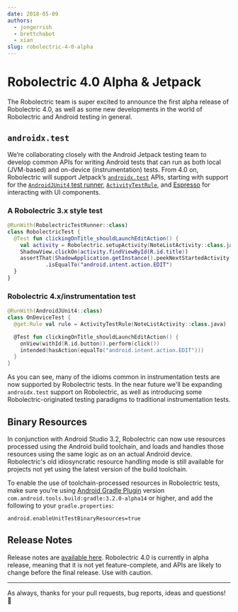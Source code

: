```yaml
---
date: 2018-05-09
authors:
  - jongerrish
  - brettchabot
  - xian
slug: robolectric-4-0-alpha
---
```


# Robolectric 4.0 Alpha & Jetpack

The Robolectric team is super excited to announce the first alpha release of Robolectric 4.0, as well as some new developments in the world of Robolectric and Android testing in general.

## `androidx.test`

We’re collaborating closely with the Android Jetpack testing team to develop common APIs for writing
Android tests that can run as both local (JVM-based) and on-device (instrumentation) tests. From 4.0
on, Robolectric will support Jetpack’s [`androidx.test`][androidx-test] APIs, starting with support
for the [`AndroidJUnit4` test runner][junit-runner], [`ActivityTestRule`][activity-test-rule],
and [Espresso][espresso] for interacting with UI components.

### A Robolectric 3.x style test

```kotlin
@RunWith(RobolectricTestRunner::class)
class RobolectricTest {
  @Test fun clickingOnTitle_shouldLaunchEditAction() {
    val activity = Robolectric.setupActivity(NoteListActivity::class.java)
    ShadowView.clickOn(activity.findViewById(R.id.title))
    assertThat(ShadowApplication.getInstance().peekNextStartedActivity().action)
            .isEqualTo("android.intent.action.EDIT")
  }
}
```

### Robolectric 4.x/instrumentation test

```kotlin
@RunWith(AndroidJUnit4::class)
class OnDeviceTest {
  @get:Rule val rule = ActivityTestRule(NoteListActivity::class.java)

  @Test fun clickingOnTitle_shouldLaunchEditAction() {
    onView(withId(R.id.button)).perform(click())
    intended(hasAction(equalTo("android.intent.action.EDIT")))
  }
}
```

As you can see, many of the idioms common in instrumentation tests are now supported by Robolectric tests. In the near future we'll be expanding `androidx.test` support on Robolectric, as well as introducing some Robolectric-originated testing paradigms to traditional instrumentation tests.

## Binary Resources

In conjunction with Android Studio 3.2, Robolectric can now use resources processed using the Android build toolchain, and loads and handles those resources using the same logic as on an actual Android device. Robolectric's old idiosyncratic resource handling mode is still available for projects not yet using the latest version of the build toolchain.

To enable the use of toolchain-processed resources in Robolectric tests, make sure you're
using [Android Gradle Plugin][android-gradle-plugin] version
`com.android.tools.build:gradle:3.2.0-alpha14` or higher, and add the following to your
`gradle.properties`:

```properties
android.enableUnitTestBinaryResources=true
```

## Release Notes

Release notes are [available here][robolectric-4.0-alpha-1-release]. Robolectric 4.0 is currently in
alpha release, meaning that it is not yet feature-complete, and APIs are likely to change before the
final release. Use with caution.

---

As always, thanks for your pull requests, bug reports, ideas and questions! &#x1f4af;

[activity-test-rule]: https://developer.android.com/training/testing/junit-rules
[android-gradle-plugin]: https://developer.android.com/studio/releases/gradle-plugin#updating-plugin
[androidx-test]: https://developer.android.com/training/testing
[espresso]: https://developer.android.com/training/testing/espresso
[junit-runner]: https://developer.android.com/training/testing/junit-runner
[robolectric-4.0-alpha-1-release]: https://github.com/robolectric/robolectric/releases/tag/robolectric-4.0-alpha-1
